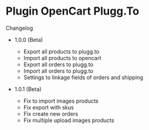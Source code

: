 # Plugin OpenCart Plugg.To

Changelog

 - 1.0.0 (Beta)
 	- Export all products to plugg.to
 	- Import all products to opencart
 	- Export all orders to plugg.to
 	- Import all orders to plugg.to
 	- Settings to linkage fields of orders and shipping

 - 1.0.1 (Beta)
 	- Fix to import images products
 	- Fix export with skus
 	- Fix create new orders
 	- Fix multiple upload images products